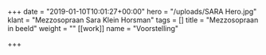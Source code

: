 +++
date = "2019-01-10T10:01:27+00:00"
hero = "/uploads/SARA Hero.jpg"
klant = "Mezzosopraan Sara Klein Horsman"
tags = []
title = "Mezzosopraan in beeld"
weight = ""
[[work]]
name = "Voorstelling"

+++

